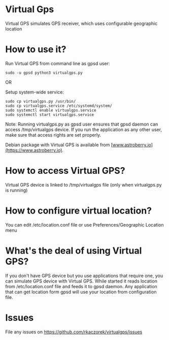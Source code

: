 # Virtual Gps
Virtual GPS simulates GPS receiver, which uses configurable geographic location

# How to use it?
Run Virtual GPS from command line as gpsd user:
```
sudo -u gpsd python3 virtualgps.py
```

OR

Setup system-wide service:
```
sudo cp virtualgps.py /usr/bin/
sudo cp virtualgps.service /etc/systemd/system/
sudo systemctl enable virtualgps.service
sudo systemctl start virtualgps.service
```
Note: Running virtualgps.py as gpsd user ensures that gpsd daemon can access /tmp/virtualgps device.
If you run the application as any other user, make sure that access rights are set properly.

Debian package with Virtual GPS is available from [www.astroberry.io](https://www.astroberry.io).

# How to access Virtual GPS?
Virtual GPS device is linked to /tmp/virtualgps file (only when virtualgps.py is running)

# How to configure virtual location?
You can edit /etc/location.conf file or use Preferences/Geographic Location menu

# What's the deal of using Virtual GPS?
If you don't have GPS device but you use applications that require one, you can simulate GPS device with Virtual GPS.
While started it reads location from /etc/location.conf file and feeds it to gpsd daemon. Any application that
can get location form gpsd will use your location from configuration file.

# Issues
File any issues on https://github.com/rkaczorek/virtualgps/issues


